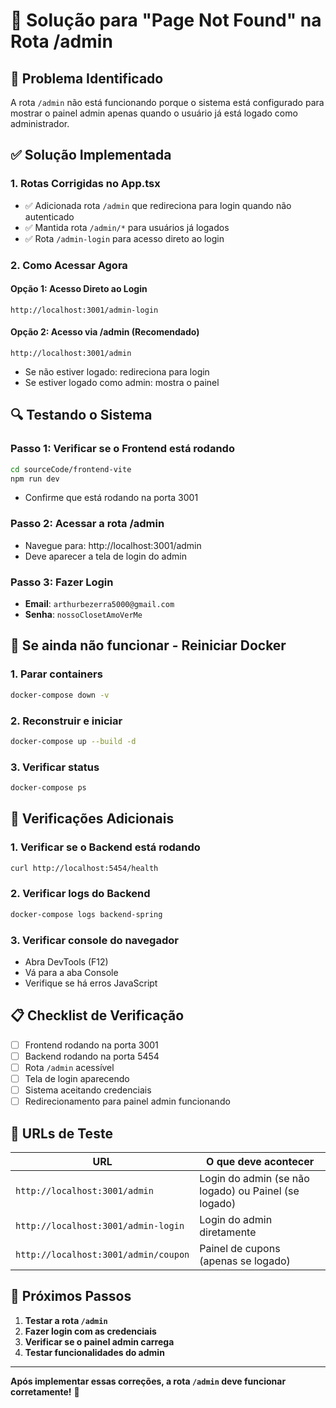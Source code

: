 # 🔧 Solução para "Page Not Found" na Rota /admin

## 🚨 Problema Identificado

A rota `/admin` não está funcionando porque o sistema está configurado para mostrar o painel admin apenas quando o usuário já está logado como administrador.

## ✅ Solução Implementada

### 1. **Rotas Corrigidas no App.tsx**

- ✅ Adicionada rota `/admin` que redireciona para login quando não autenticado
- ✅ Mantida rota `/admin/*` para usuários já logados
- ✅ Rota `/admin-login` para acesso direto ao login

### 2. **Como Acessar Agora**

#### **Opção 1: Acesso Direto ao Login**

```
http://localhost:3001/admin-login
```

#### **Opção 2: Acesso via /admin (Recomendado)**

```
http://localhost:3001/admin
```

- Se não estiver logado: redireciona para login
- Se estiver logado como admin: mostra o painel

## 🔍 Testando o Sistema

### **Passo 1: Verificar se o Frontend está rodando**

```bash
cd sourceCode/frontend-vite
npm run dev
```

- Confirme que está rodando na porta 3001

### **Passo 2: Acessar a rota /admin**

- Navegue para: http://localhost:3001/admin
- Deve aparecer a tela de login do admin

### **Passo 3: Fazer Login**

- **Email**: `arthurbezerra5000@gmail.com`
- **Senha**: `nossoClosetAmoVerMe`

## 🐳 Se ainda não funcionar - Reiniciar Docker

### **1. Parar containers**

```bash
docker-compose down -v
```

### **2. Reconstruir e iniciar**

```bash
docker-compose up --build -d
```

### **3. Verificar status**

```bash
docker-compose ps
```

## 🔧 Verificações Adicionais

### **1. Verificar se o Backend está rodando**

```bash
curl http://localhost:5454/health
```

### **2. Verificar logs do Backend**

```bash
docker-compose logs backend-spring
```

### **3. Verificar console do navegador**

- Abra DevTools (F12)
- Vá para a aba Console
- Verifique se há erros JavaScript

## 📋 Checklist de Verificação

- [ ] Frontend rodando na porta 3001
- [ ] Backend rodando na porta 5454
- [ ] Rota `/admin` acessível
- [ ] Tela de login aparecendo
- [ ] Sistema aceitando credenciais
- [ ] Redirecionamento para painel admin funcionando

## 🎯 URLs de Teste

| URL                                  | O que deve acontecer                                 |
| ------------------------------------ | ---------------------------------------------------- |
| `http://localhost:3001/admin`        | Login do admin (se não logado) ou Painel (se logado) |
| `http://localhost:3001/admin-login`  | Login do admin diretamente                           |
| `http://localhost:3001/admin/coupon` | Painel de cupons (apenas se logado)                  |

## 🚀 Próximos Passos

1. **Testar a rota `/admin`**
2. **Fazer login com as credenciais**
3. **Verificar se o painel admin carrega**
4. **Testar funcionalidades do admin**

---

**Após implementar essas correções, a rota `/admin` deve funcionar corretamente!** 🎉



